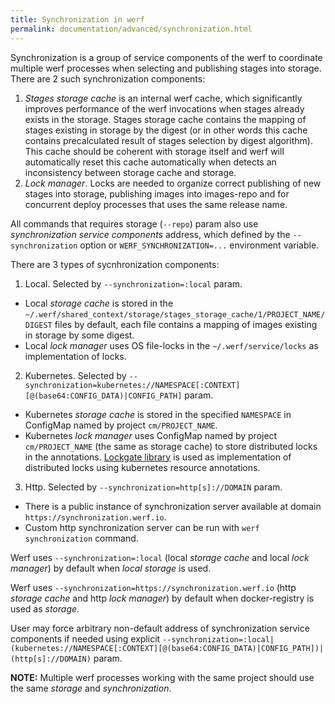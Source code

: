 ```yaml
---
title: Synchronization in werf
permalink: documentation/advanced/synchronization.html
---
```


Synchronization is a group of service components of the werf to coordinate multiple werf processes when selecting and publishing stages into storage. There are 2 such synchronization components:

 1. _Stages storage cache_ is an internal werf cache, which significantly improves performance of the werf invocations when stages already exists in the storage. Stages storage cache contains the mapping of stages existing in storage by the digest (or in other words this cache contains precalculated result of stages selection by digest algorithm). This cache should be coherent with storage itself and werf will automatically reset this cache automatically when detects an inconsistency between storage cache and storage.
 2. _Lock manager_. Locks are needed to organize correct publishing of new stages into storage, publishing images into images-repo and for concurrent deploy processes that uses the same release name.

All commands that requires storage (`--repo`) param also use _synchronization service components_ address, which defined by the `--synchronization` option or `WERF_SYNCHRONIZATION=...` environment variable.

There are 3 types of sycnhronization components:
 1. Local. Selected by `--synchronization=:local` param.
   - Local _storage cache_ is stored in the `~/.werf/shared_context/storage/stages_storage_cache/1/PROJECT_NAME/DIGEST` files by default, each file contains a mapping of images existing in storage by some digest.
   - Local _lock manager_ uses OS file-locks in the `~/.werf/service/locks` as implementation of locks.
 2. Kubernetes. Selected by `--synchronization=kubernetes://NAMESPACE[:CONTEXT][@(base64:CONFIG_DATA)|CONFIG_PATH]` param.
  - Kubernetes _storage cache_ is stored in the specified `NAMESPACE` in ConfigMap named by project `cm/PROJECT_NAME`.
  - Kubernetes _lock manager_  uses ConfigMap named by project `cm/PROJECT_NAME` (the same as storage cache) to store distributed locks in the annotations. [Lockgate library](https://github.com/werf/lockgate) is used as implementation of distributed locks using kubernetes resource annotations.
 3. Http. Selected by `--synchronization=http[s]://DOMAIN` param.
  - There is a public instance of synchronization server available at domain `https://synchronization.werf.io`.
  - Custom http synchronization server can be run with `werf synchronization` command.

Werf uses `--synchronization=:local` (local _storage cache_ and local _lock manager_) by default when _local storage_ is used.

Werf uses `--synchronization=https://synchronization.werf.io` (http _storage cache_ and http _lock manager_) by default when docker-registry is used as _storage_.

User may force arbitrary non-default address of synchronization service components if needed using explicit `--synchronization=:local|(kubernetes://NAMESPACE[:CONTEXT][@(base64:CONFIG_DATA)|CONFIG_PATH])|(http[s]://DOMAIN)` param.

**NOTE:** Multiple werf processes working with the same project should use the same _storage_ and _synchronization_.
